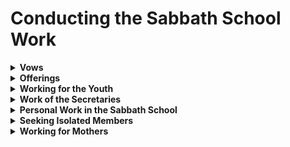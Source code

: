 # Conducting the Sabbath School Work

<Details>
<summary> 
<strong>Vows</strong>
</summary> 

# 1874 Baptismal Vows

<img src="28 Fundamentals.PNG">

"Our research indicates that Baptismal Vows were officially introduced to God's Church in 1874. Nevertheless there is evidence from Sister White's writings that vows were in vogue at least in 1872 (see later). We cite those 1874 vows:"
...

**[13]** Will you seek to build up the interests of the church by ***giving the Sabbath School your hearty and practical support*** and attending, as far as possible, all services of the church? And will you endeavour by God's help to do your part in
the work of the church? Luke 4:16; Rom. 12:4-8. 
</Details>

<Details>
<summary> 
<strong>Offerings</strong>
</summary> 

We thank God that our Sabbath schools have contributed enough to advance many a precious enterprise. Children and youth have given their pennies, that, like little rivulets, have supplied a stream of beneficence. Children should be educated in such a way that they may perform unselfish acts which heaven will rejoice to see. When the dew of youth is upon them, children should be trained how to do service for Christ. They should be taught self-denial.--TSS 113.  {CSW 129.1}


In harmony with the resolution passed requesting the Sabbath-schools to ***make the mission fields to which their offerings are given a study***, we have sent out from the International office over 7,000 circular letters on different subjects to the schools, and others have been forwarded to the State secretaries and sent to the schools by them. The Sabbath-School Worker has had a department devoted to the consideration of the field to which the offerings were given, and this has tended, we think, to increase the interest felt in these fields.  {February 20, 1893 N/A, GCDB 306.8}

A resolution was also passed at our last meeting asking state officers to put forth ***greater efforts to circulate the Sabbath-School Worker***. Elder Durland has told you of the increased patronage given the journal. For its prosperity we are indebted to the state officers who have so heartily seconded our efforts to place it in their schools. We trust their interests may still continue, resulting in placing the Worker on a paying basis.  {February 20, 1893 N/A, GCDB 306.7}

In most conferences the State secretaries are remunerated for their services from the Conference funds according to the resolution recommending that this should be done. There are three associations where ***the secretary is paid from funds raised by the schools for the support of foreign missions***. We trust these secretaries may soon be recognized as conference laborers as is done in other associations. {February 20, 1893 N/A, GCDB 306.10}

The officers of the International Association feel a deep interest in the canvassing work and in ministerial labor. We could wish that hundreds more were engaged in these lines of work. At the same time we have not known how the work which was needed in our Sabbath-schools was to be accomplished. ***One person at least is needed in each of our larger conferences to visit from school to school, assisting each in their work***, laboring for the young, awakening greater interest in Bible study and showing how to study it, and organizing and assisting in mothers' and children's meetings. Such workers would find a wide field of usefulness, and would fill a useful place in any Conference.  {February 20, 1893 N/A, GCDB 307.1}

Elder Chadwick furnished us with quite a number of addresses of individuals, while on his way through the West India Islands and South America, and aided us much in gaining a better understanding of the work in those countries. ***Quite a number were found unable to supply themselves with the things necessary to start a Sabbath-school, and the International Association has sent lesson pamphlets, periodicals, and other supplies to those and other destitute fields***. Through the kindness of Captain Foreman we were able to do the same for our brethren on Pitcairn Island, and another supply was sent a few weeks ago by our missionary ship Pitcairn. In the replies received from all these fields we learn that our letters are gladly received and the literature is used with profit. Several small schools have been organized, ***and isolated persons are studying the Bible with new interest***.  {February 20, 1893 N/A, GCDB 307.3}


Having learned of ***a few Sabbath-keepers in Oklahoma and Indian Territory*** we entered into correspondence with them. ***Some were in destitute circumstances and needed help. Record books, lesson papers, and pamphlets were sent.*** Elder Durland has already stated that an association was formed there last October, of about sixty members. {February 20, 1893 N/A, GCDB 307.4} 




</Details>

<Details>
<summary><strong>Working for the Youth</strong></summary>  

We would also ask if some line of work cannot be devised by which our children and young people will have something to draw their interest from worldly pleasures to those that will purify, and ennoble the mind, and train them for workers in God's cause. The young must have something to occupy the thoughts, and if good is not provided, evil will take its place. We know of some who are looking to this meeting for a solution of the problem, and are anxiously longing for help in this direction. {March 13, 1891 N/A, GCDB 100.8}


Another secretary says, "This subject of helping our young people is one I have longed to get some help on. So many of our Sabbath-school scholars are bright, full of life, and if something could be done to get their minds turned in the line of missionary work, it would be a blessing both to the young and the cause. <u>**Many about the age of fifteen are losing their interest and going in the ways of the world**</u>, and I would be glad if something could be done for them. I believe greater care should be taken in the selection of teachers. What we most need is laborers to work in this branch of the cause of God. It seems we are almost destitute of workers."   {March 13, 1891 N/A, GCDB 99.2}


"In years past our special efforts have been for the primary department; but since camp-meeting we have concentrated all our forces, or at least a few of us have, for the conversion of the youth. We saw that many were drifting and unless we held them now, in another year they might be lost to us forever. Then too, they will soonest develop into laborers of any class. We thought the wee ones were not in such immediate danger. We have told the schools to put their strongest force at this point; to select the very best and most consecrated teachers for the youth's class." {March 13, 1891 N/A, GCDB 100.5}


Still another writes in much the same way, and says: "Only about two-fifths of our church-members are members of the Sabbath-school. What can be done to impress them with the importance of the work? Only the Spirit of the Lord is able to do this. There are so many that do not attend the Sabbath-school, that have children, and I fear that many times home influences tend to drive them from the truth rather than draw them near. The president of our association, I believe, is faithful in this work as far as he has time; but so many other duties are placed upon him, he has little time left to devote to Sabbath-school work.   {March 13, 1891 N/A, GCDB 99.5}

</Details>


<Details>
<summary><strong>Work of the Secretaries
</strong></summary>  
It may seem to some that the work of the secretary is simply to write, and that it does not require much wisdom or help from God to do efficient work. The experience of one secretary may be of interest. She writes: "You ask me to tell you how I obtained success in my work. I hardly know how to answer it. I just wrote letters, and asked God to teach me what to write, and the Lord did the rest. The schools were organized and prospered almost before I knew it, and the work seemed so easily done. It certainly has not been accomplished by any of my wisdom; for I have learned never to write a letter without asking for wisdom to write it. {March 13, 1891 N/A, GCDB 100.2} 


-
"Once in awhile I used to do it, - spend much time and thought, and think that was just the right kind of letter for that particular case. Then I'd think, Now I'll pray the Lord to bless it, and would lay it before him and ask for his blessing. More than once I have risen from my knees, torn up the letter and wrote one entirely different, - perhaps write things I had never before thought of writing, when God had enlightened my understanding. We had about thirteen schools at the beginning of last year and about fifty at its close. {March 13, 1891 N/A, GCDB 100.3}

					This would seem like making calls


It is true this is not always the most encouraging kind of work for the Secretary. Her letters often remain unanswered, and she is puzzled to know how to reach those she longs to help. One secretary scornfully inquires, "What shall I do for my naughty child?" as she terms her state school. But because the child is "naughty" it must not therefore be left to itself. The prayers offered, the letters written, will be as the silent seed sinking into the earth to bring forth fruit after many days.  {February 20, 1893 N/A, GCDB 306.6}

</Details>


<Details>
<summary><strong>Personal Work in the Sabbath School</strong></summary> 

There should be much personal work done in the Sabbath school. The necessity of this kind of work is not recognized and appreciated as it should be. From a heart filled with gratitude for the love of God, which has been imparted to the soul, <u>the teacher should labor tenderly and earnestly for the conversion of his scholars</u>.  {CSW 61.2}
</Details>

<Details>
<summary><strong>Seeking Isolated Members</strong></summary>  

Looking backward to the last meeting of the International Association held two years ago we find several resolutions providing for different lines of work. It may be of interest to-day to know how these have been carried out. First, we call attention to one recommending that each association organize a state school and ***put forth earnest efforts to secure the enrollment of every isolated Sabbath-keeper***. In December, 1891 there were nineteen of these organizations. At the present time there are eighteen. Sept. 30, 1890 there were but five state schools with a total membership of seventy-five, and donations to missions for the quarter ending at that time amounting to $32.53. Sept. 30, 1892 140 members were reported. Seven associations that sent donations from the state school did not report the number of members so the above number does not correctly represent the membership at that time. The donations for that quarter amounted to $120.44. From Sept. 30, 1890 to Sept. 30, 1892 the donations from these state schools to missions amounted to $523.43. The one in South Africa, with but eight members sent $9.75 last quarter to the Secretary for missions. {February 20, 1893 N/A, GCDB 306.4}

But the money received from these isolated individuals is the least benefit derived from the state school. ***As the result of the kindly, encouraging letters sent them by the Secretary these isolated individuals are brought in touch with the work, and they feel that some Christian heart cares for them***. They are encouraged to press on, they engage with new interest in Bible study, and often a family or regular Sabbath-school is organized from such a small beginning.  {February 20, 1893 N/A, GCDB 306.5}

</Details>

<Details>
<summary><strong>Working for Mothers</strong></summary> 

*... see in notes*
</Details>
